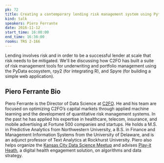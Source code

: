 ```yaml
---
pk: 72
title: Creating a contemporary lending risk management system using Python
kind: talk
speakers: Piero Ferrante
date: 2016-11-12
start_time: 16:00:00
end_time: 16:30:00
rooms: TRS 2-166
---
```


Lending involves risk and in order to be a successful lender at scale that risk needs to be mitigated. We'll be discussing how C2FO has built a suite of risk management tools for underwriting and portfolio management using the PyData ecosystem, rpy2 (for integrating R), and Spyre (for building a simple web application).

## Piero Ferrante Bio

Piero Ferrante is the Director of Data Science at [C2FO](https://c2fo.com/). He and his team are focused on optimizing C2FO’s capital markets through applied machine learning and the development of quantitative risk management systems. In the past he has applied his expertise in healthcare, telecom, insurance, and mobile advertising at Fortune 500 companies and startups. He holds a M.S. in Predictive Analytics from Northwestern University, a B.S. in Finance and Management Information Systems from the University of Delaware, and is an adjunct professor of Text Analytics at Rockhurst University. Piero also helps organize the [Kansas City Data Science Meetup](http://www.meetup.com/Data-Science-KC/) and advises [Play-it Heath](http://playithealth.com/index.html), a digital health engagement solution, on algorithms and data strategy.